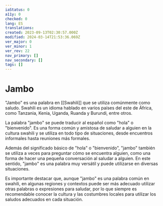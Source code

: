 ```yaml
---
iaStatus: 0
a11y: 0
checked: 0
lang: ES
translations: 
created: 2023-09-13T02:30:57.000Z
modified: 2024-03-14T21:53:36.069Z
ver_major: 0
ver_minor: 1
ver_rev: 22
nav_primary: []
nav_secondary: []
tags: []
---
```

# Jambo

"Jambo" es una palabra en [[Swahili]] que se utiliza comúnmente como saludo. Swahili es un idioma hablado en varios países del este de África, como Tanzania, Kenia, Uganda, Ruanda y Burundi, entre otros.

La palabra "jambo" se puede traducir al español como "hola" o "bienvenido". Es una forma común y amistosa de saludar a alguien en la cultura swahili y se utiliza en todo tipo de situaciones, desde encuentros informales hasta reuniones más formales.

Además del significado básico de "hola" o "bienvenido", "jambo" también se utiliza a veces para preguntar cómo se encuentra alguien, como una forma de hacer una pequeña conversación al saludar a alguien. En este sentido, "jambo" es una palabra muy versátil y puede utilizarse en diversas situaciones.

Es importante destacar que, aunque "jambo" es una palabra común en swahili, en algunas regiones y contextos puede ser más adecuado utilizar otras palabras o expresiones para saludar, por lo que siempre es recomendable conocer la cultura y las costumbres locales para utilizar los saludos adecuados en cada situación.